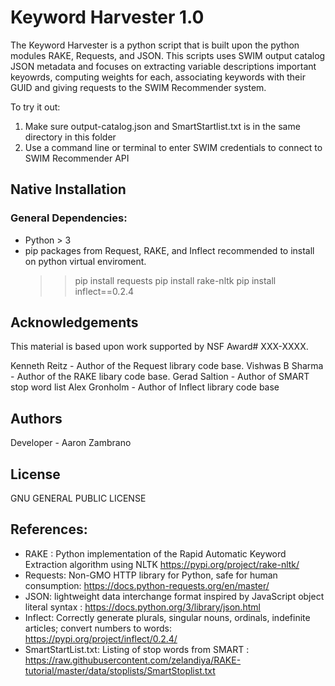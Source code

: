 # Keyword Harvester 1.0
The Keyword Harvester is a python script that is built upon the python modules RAKE, Requests, and JSON. This scripts uses SWIM output catalog JSON metadata and focuses on extracting variable descriptions important keyowrds, computing weights for each, associating keywords with their GUID and giving requests to the SWIM Recommender system. 

To try it out:
1) Make sure output-catalog.json and SmartStartlist.txt is in the same directory in this folder
2) Use a command line or terminal to enter SWIM credentials to connect to SWIM Recommender API

## Native Installation

### General Dependencies:
+ Python > 3
+ pip packages from Request, RAKE, and Inflect  recommended to install on python virtual enviroment.
    >> pip install requests
    >> pip install rake-nltk
    >> pip install inflect==0.2.4
    
## Acknowledgements
This material is based upon work supported by NSF Award# XXX-XXXX.

Kenneth Reitz - Author of the Request library code base.
Vishwas B Sharma - Author of the RAKE libary code base.
Gerad Saltion - Author of SMART stop word list
Alex Gronholm - Author of Inflect library code base

## Authors
Developer - Aaron Zambrano

## License 
GNU GENERAL PUBLIC LICENSE

## References:
+ RAKE : Python implementation of the Rapid Automatic Keyword Extraction algorithm using NLTK https://pypi.org/project/rake-nltk/
+ Requests: Non-GMO HTTP library for Python, safe for human consumption: https://docs.python-requests.org/en/master/
+ JSON: lightweight data interchange format inspired by JavaScript object literal syntax : https://docs.python.org/3/library/json.html
+ Inflect: Correctly generate plurals, singular nouns, ordinals, indefinite articles; convert numbers to words: https://pypi.org/project/inflect/0.2.4/
+ SmartStartList.txt: Listing of stop words from SMART : https://raw.githubusercontent.com/zelandiya/RAKE-tutorial/master/data/stoplists/SmartStoplist.txt
